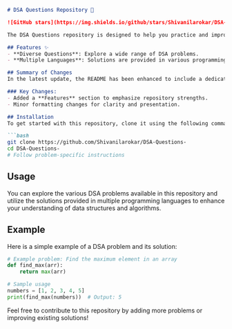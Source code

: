 ```markdown
# DSA Questions Repository 🤖

![GitHub stars](https://img.shields.io/github/stars/Shivanilarokar/DSA-Questions-.svg?style=social) ![GitHub forks](https://img.shields.io/github/forks/Shivanilarokar/DSA-Questions-.svg?style=social)

The DSA Questions repository is designed to help you practice and improve your coding skills through a comprehensive collection of Data Structures and Algorithms (DSA) problems.

## Features ✨
- **Diverse Questions**: Explore a wide range of DSA problems.
- **Multiple Languages**: Solutions are provided in various programming languages.

## Summary of Changes
In the latest update, the README has been enhanced to include a dedicated **Features** section, highlighting the core advantages of the repository. Minor formatting adjustments were also made for improved readability.

### Key Changes:
- Added a **Features** section to emphasize repository strengths.
- Minor formatting changes for clarity and presentation.

## Installation
To get started with this repository, clone it using the following command:

```bash
git clone https://github.com/Shivanilarokar/DSA-Questions-
cd DSA-Questions-
# Follow problem-specific instructions
```

## Usage
You can explore the various DSA problems available in this repository and utilize the solutions provided in multiple programming languages to enhance your understanding of data structures and algorithms.

## Example
Here is a simple example of a DSA problem and its solution:

```python
# Example problem: Find the maximum element in an array
def find_max(arr):
    return max(arr)

# Sample usage
numbers = [1, 2, 3, 4, 5]
print(find_max(numbers))  # Output: 5
```

Feel free to contribute to this repository by adding more problems or improving existing solutions!
```